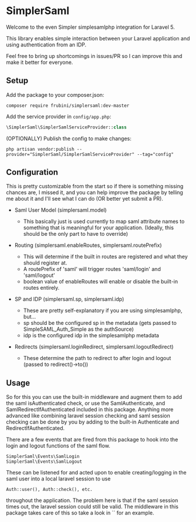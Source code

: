 # SimplerSaml

Welcome to the even Simpler simplesamlphp integration for Laravel 5.

This library enables simple interaction between your Laravel application and using authentication from an IDP.

Feel free to bring up shortcomings in issues/PR so I can improve this and make it better for everyone.

## Setup

Add the package to your composer.json:

    composer require frubini/simplersaml:dev-master

Add the service provider in `config/app.php`:

```php
\SimplerSaml\SimplerSamlServiceProvider::class
```
    
(OPTIONALLY) Publish the config to make changes:
    
    php artisan vendor:publish --provider="SimplerSaml/SimplerSamlServiceProvider" --tag="config"
    
## Configuration
This is pretty customizable from the start so if there is something missing chances are, I missed it, and you
can help improve the package by telling me about it and I'll see what I can do (OR better yet submit a PR).

- Saml User Model (simplersaml.model)
  - This basically just is used currently to map saml attribute names to something that is meaningful for your application.
   (Ideally, this should be the only part to have to override)

- Routing (simplersaml.enableRoutes, simplersaml.routePrefix)
  - This will determine if the built in routes are registered and what they should register at.
  - A routePrefix of 'saml' will trigger routes 'saml/login' and 'saml/logout'
  - boolean value of enableRoutes will enable or disable the built-in routes entirely.
 
- SP and IDP (simplersaml.sp, simplersaml.idp)
  - These are pretty self-explanatory if you are using simplesamlphp, but...
  - sp should be the configured sp in the metadata (gets passed to SimpleSAML_Auth_Simple as the authSource)
  - idp is the configured idp in the simplesamlphp metadata
 
- Redirects (simplersaml.loginRedirect, simplersaml.logoutRedirect)
  - These determine the path to redirect to after login and logout (passed to redirect()->to())

## Usage

So for this you can use the built-in middleware and augment them to add the saml isAuthenticated check, or use the
SamlAuthenticate, and SamlRedirectIfAuthenticated included in this package.  Anything more advanced like combining
laravel session checking and saml session checking can be done by you by adding to the built-in Authenticate and 
RedirectIfAuthenticated.

There are a few events that are fired from this package to hook into the login and logout functions of the saml flow.

    SimplerSaml\Events\SamlLogin
    SimplerSaml\Events\SamlLogout

These can be listened for and acted upon to enable creating/logging in the saml user into a local laravel session to use
    
    Auth::user(), Auth::check(), etc.
    
throughout the application. The problem here is that if the saml session times out, the laravel session could still be valid.
The middleware in this package takes care of this so take a look in `` for an example.
